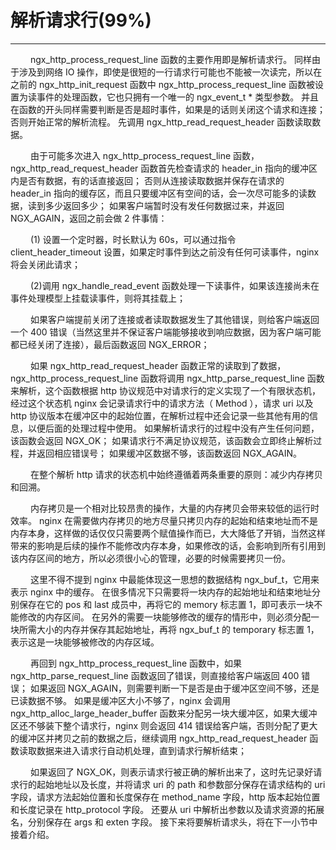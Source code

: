 # 解析请求行(99%)
***

&emsp;&emsp;
ngx_http_process_request_line 函数的主要作用即是解析请求行。
同样由于涉及到网络 IO 操作，即使是很短的一行请求行可能也不能被一次读完，所以在之前的 ngx_http_init_request 函数中 ngx_http_process_request_line 函数被设置为读事件的处理函数，它也只拥有一个唯一的 ngx_event_t * 类型参数。
并且在函数的开头同样需要判断是否是超时事件，如果是的话则关闭这个请求和连接；
否则开始正常的解析流程。
先调用 ngx_http_read_request_header 函数读取数据。

&emsp;&emsp;
由于可能多次进入 ngx_http_process_request_line 函数，ngx_http_read_request_header 函数首先检查请求的 header_in 指向的缓冲区内是否有数据，有的话直接返回；
否则从连接读取数据并保存在请求的 header_in 指向的缓存区，而且只要缓冲区有空间的话，会一次尽可能多的读数据，读到多少返回多少；
如果客户端暂时没有发任何数据过来，并返回 NGX_AGAIN，返回之前会做 2 件事情：

&emsp;&emsp;
(1) 设置一个定时器，时长默认为 60s，可以通过指令 client_header_timeout 设置，如果定时事件到达之前没有任何可读事件，nginx 将会关闭此请求；

&emsp;&emsp;
(2)调用 ngx_handle_read_event 函数处理一下读事件，如果该连接尚未在事件处理模型上挂载读事件，则将其挂载上；

&emsp;&emsp;
如果客户端提前关闭了连接或者读取数据发生了其他错误，则给客户端返回一个 400 错误（当然这里并不保证客户端能够接收到响应数据，因为客户端可能都已经关闭了连接），最后函数返回 NGX_ERROR；

&emsp;&emsp;
如果 ngx_http_read_request_header 函数正常的读取到了数据，ngx_http_process_request_line 函数将调用 ngx_http_parse_request_line 函数来解析，这个函数根据 http 协议规范中对请求行的定义实现了一个有限状态机，经过这个状态机 nginx 会记录请求行中的请求方法（ Method ），请求 uri 以及 http 协议版本在缓冲区中的起始位置，在解析过程中还会记录一些其他有用的信息，以便后面的处理过程中使用。
如果解析请求行的过程中没有产生任何问题，该函数会返回 NGX_OK；
如果请求行不满足协议规范，该函数会立即终止解析过程，并返回相应错误号；
如果缓冲区数据不够，该函数返回 NGX_AGAIN。

&emsp;&emsp;
在整个解析 http 请求的状态机中始终遵循着两条重要的原则：减少内存拷贝和回溯。

&emsp;&emsp;
内存拷贝是一个相对比较昂贵的操作，大量的内存拷贝会带来较低的运行时效率。
nginx 在需要做内存拷贝的地方尽量只拷贝内存的起始和结束地址而不是内存本身，这样做的话仅仅只需要两个赋值操作而已，大大降低了开销，当然这样带来的影响是后续的操作不能修改内存本身，如果修改的话，会影响到所有引用到该内存区间的地方，所以必须很小心的管理，必要的时候需要拷贝一份。

&emsp;&emsp;
这里不得不提到 nginx 中最能体现这一思想的数据结构 ngx_buf_t，它用来表示 nginx 中的缓存。
在很多情况下只需要将一块内存的起始地址和结束地址分别保存在它的 pos 和 last 成员中，再将它的 memory 标志置 1，即可表示一块不能修改的内存区间。
在另外的需要一块能够修改的缓存的情形中，则必须分配一块所需大小的内存并保存其起始地址，再将 ngx_buf_t 的 temporary 标志置 1，表示这是一块能够被修改的内存区域。

&emsp;&emsp;
再回到 ngx_http_process_request_line 函数中，如果 ngx_http_parse_request_line 函数返回了错误，则直接给客户端返回 400 错误；
如果返回 NGX_AGAIN，则需要判断一下是否是由于缓冲区空间不够，还是已读数据不够。
如果是缓冲区大小不够了，nginx 会调用 ngx_http_alloc_large_header_buffer 函数来分配另一块大缓冲区，如果大缓冲区还不够装下整个请求行，nginx 则会返回 414 错误给客户端，否则分配了更大的缓冲区并拷贝之前的数据之后，继续调用 ngx_http_read_request_header 函数读取数据来进入请求行自动机处理，直到请求行解析结束；

&emsp;&emsp;
如果返回了 NGX_OK，则表示请求行被正确的解析出来了，这时先记录好请求行的起始地址以及长度，并将请求 uri 的 path 和参数部分保存在请求结构的 uri 字段，请求方法起始位置和长度保存在 method_name 字段，http 版本起始位置和长度记录在 http_protocol 字段。
还要从 uri 中解析出参数以及请求资源的拓展名，分别保存在 args 和 exten 字段。
接下来将要解析请求头，将在下一小节中接着介绍。